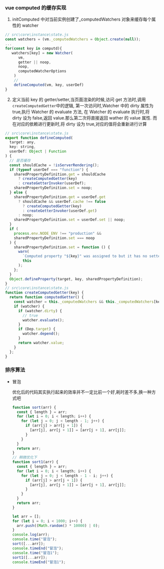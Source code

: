 ### vue computed 的缓存实现

1. initComputed 中对当前实例创建了\_computedWatchers 对象来缓存每个属性的 watcher

```js
// src\core\instance\state.js
const watchers = (vm._computedWatchers = Object.create(null));
...
for(const key in computd){
   watchers[key] = new Watcher(
      vm,
      getter || noop,
      noop,
      computedWatcherOptions
    )
    //
    defineComputed(vm, key, userDef)
}
```

2. 定义当前 key 的 getter/setter,当页面渲染的时候,访问 get 方法时,调用 `createComputedGetter`中的逻辑,
   第一次访问时,Watcher 中的 dirty 属性为 true,执行 Watcher 的 evaluate 方法,
   在 Watcher 的 evaluate 执行时,将 dirty 设为 false,返回 value.那么第二次将直接返回 wather 的 value 属性.
   而在对应的依赖进行更新时,将 dirty 设为 true,对应的值将会重新进行计算

```js
// src\core\instance\state.js
export function defineComputed(
  target: any,
  key: string,
  userDef: Object | Function
) {
  // 是否缓存
  const shouldCache = !isServerRendering();
  if (typeof userDef === "function") {
    sharedPropertyDefinition.get = shouldCache
      ? createComputedGetter(key)
      : createGetterInvoker(userDef);
    sharedPropertyDefinition.set = noop;
  } else {
    sharedPropertyDefinition.get = userDef.get
      ? shouldCache && userDef.cache !== false
        ? createComputedGetter(key)
        : createGetterInvoker(userDef.get)
      : noop;
    sharedPropertyDefinition.set = userDef.set || noop;
  }
  if (
    process.env.NODE_ENV !== "production" &&
    sharedPropertyDefinition.set === noop
  ) {
    sharedPropertyDefinition.set = function () {
      warn(
        `Computed property "${key}" was assigned to but it has no setter.`,
        this
      );
    };
  }
  Object.defineProperty(target, key, sharedPropertyDefinition);
}
// src\core\instance\state.js
function createComputedGetter(key) {
  return function computedGetter() {
    const watcher = this._computedWatchers && this._computedWatchers[key];
    if (watcher) {
      if (watcher.dirty) {
        // true
        watcher.evaluate();
      }
      if (Dep.target) {
        watcher.depend();
      }
      return watcher.value;
    }
  };
}
```

### 排序算法

- 冒泡

  优化后的代码其实执行起来的效率并不一定比前一个好,耗时差不多,换一种方式吧

  ```js
  function sort(arr) {
    const { length } = arr;
    for (let i = 0; i < length; i++) {
      for (let j = 0; j < length - 1; j++) {
        if (arr[j] > arr[j + 1]) {
          [arr[j], arr[j + 1]] = [arr[j + 1], arr[j]];
        }
      }
    }
    return arr;
  }
  // 稍微优化下
  function sort1(arr) {
    const { length } = arr;
    for (let i = 0; i < length; i++) {
      for (let j = 0; j < length - 1 - i; j++) {
        if (arr[j] > arr[j + 1]) {
          [arr[j], arr[j + 1]] = [arr[j + 1], arr[j]];
        }
      }
    }
    return arr;
  }

  let arr = [];
  for (let i = 0; i < 1000; i++) {
    arr.push((Math.random() * 10000) | 0);
  }
  console.log(arr);
  console.time("冒泡");
  sort([...arr]);
  console.timeEnd("冒泡");
  console.time("冒泡1");
  sort1([...arr]);
  console.timeEnd("冒泡1");
  ```
